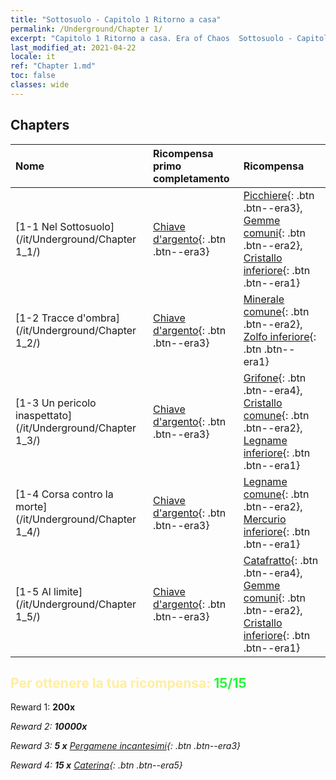 ```yaml
---
title: "Sottosuolo - Capitolo 1 Ritorno a casa"
permalink: /Underground/Chapter 1/
excerpt: "Capitolo 1 Ritorno a casa. Era of Chaos  Sottosuolo - Capitolo 1. Ritorno a casa"
last_modified_at: 2021-04-22
locale: it
ref: "Chapter 1.md"
toc: false
classes: wide
---
```


## Chapters

  | Nome |  Ricompensa primo completamento | Ricompensa |
  |:------------|:------------|:------------| 
  | [1-1 Nel Sottosuolo](/it/Underground/Chapter 1_1/) | [Chiave d'argento](/ItemsIT/con_693/){: .btn .btn--era3} | [Picchiere](/ItemsIT/unt_190/){: .btn .btn--era3}, [Gemme comuni](/ItemsIT/mat_10/){: .btn .btn--era2}, [Cristallo inferiore](/ItemsIT/mat_5/){: .btn .btn--era1} |
  | [1-2 Tracce d'ombra](/it/Underground/Chapter 1_2/) | [Chiave d'argento](/ItemsIT/con_693/){: .btn .btn--era3} | [Minerale comune](/ItemsIT/mat_6/){: .btn .btn--era2}, [Zolfo inferiore](/ItemsIT/mat_3/){: .btn .btn--era1} |
  | [1-3 Un pericolo inaspettato](/it/Underground/Chapter 1_3/) | [Chiave d'argento](/ItemsIT/con_693/){: .btn .btn--era3} | [Grifone](/ItemsIT/unt_192/){: .btn .btn--era4}, [Cristallo comune](/ItemsIT/mat_11/){: .btn .btn--era2}, [Legname inferiore](/ItemsIT/mat_1/){: .btn .btn--era1} |
  | [1-4 Corsa contro la morte](/it/Underground/Chapter 1_4/) | [Chiave d'argento](/ItemsIT/con_693/){: .btn .btn--era3} | [Legname comune](/ItemsIT/mat_7/){: .btn .btn--era2}, [Mercurio inferiore](/ItemsIT/mat_2/){: .btn .btn--era1} |
  | [1-5 Al limite](/it/Underground/Chapter 1_5/) | [Chiave d'argento](/ItemsIT/con_693/){: .btn .btn--era3} | [Catafratto](/ItemsIT/unt_195/){: .btn .btn--era4}, [Gemme comuni](/ItemsIT/mat_10/){: .btn .btn--era2}, [Cristallo inferiore](/ItemsIT/mat_5/){: .btn .btn--era1} |


## <span style="color: #ffeea0">Per ottenere la tua ricompensa: </span><span style="color: #27f73a">15/15</span>

 Reward 1:  **200x** <i class="fas fa-gem"/>

 Reward 2:  **10000x** <i class="fas fa-coins"/>

 Reward 3: **5 x** [Pergamene incantesimi](/ItemsIT/con_694/){: .btn .btn--era3}

 Reward 4: **15 x** [Caterina](/ItemsIT/her_361/){: .btn .btn--era5}

